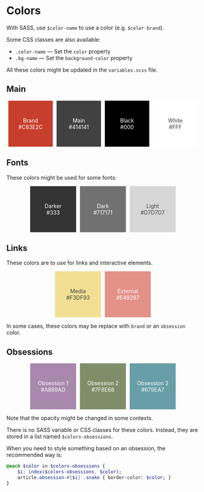 # Colors

<style>
.container {
	display: -webkit-box;
	display: -webkit-flex;
	display: -ms-flexbox;
	display: flex;
	-webkit-box-align: center;
	-webkit-align-items: center;
	-ms-flex-align: center;
	align-items: center;
	-webkit-box-pack: center;
	-webkit-justify-content: center;
	-ms-flex-pack: center;
	justify-content: center;
}
.sample {
	display: -webkit-box;
	display: -webkit-flex;
	display: -ms-flexbox;
	display: flex;
	-webkit-box-align: center;
	-webkit-align-items: center;
	-ms-flex-align: center;
	align-items: center;
	-webkit-box-pack: center;
	-webkit-justify-content: center;
	-ms-flex-pack: center;
	justify-content: center;

	width:  110px;
	height: 110px;
	padding: 5px;
	margin: 0 5px;

	text-align: center;
	color: #FFF;
}
</style>

With SASS, use `$color-name` to use a color (e.g. `$color-brand`).

Some CSS classes are also available:

* `.color-name` — Set the `color` property
* `.bg-name` — Set the `background-color` property

All these colors might be updated in the `variables.scss` file.  

## Main

<div class="container">
	<div class="sample" style="background: #C83E2C">Brand<br/>#C83E2C</div>
	<div class="sample" style="background: #414141">Main<br/>#414141</div>
	<div class="sample" style="background: #000">Black<br/>#000</div>
	<div class="sample" style="background: #FFF; color: #414141">White<br/>#FFF</div>
</div>

## Fonts

These colors might be used for some fonts:

<div class="container">
	<div class="sample" style="background: #333">Darker<br/>#333</div>
	<div class="sample" style="background: #717171">Dark<br/>#717171</div>
	<div class="sample" style="background: #D7D7D7; color: #414141">Light<br/>#D7D7D7</div>
</div>

## Links

These colors are to use for links and interactive elements.

<div class="container">
	<div class="sample" style="background: #F3DF93; color: #414141">Media<br/>#F3DF93</div>
	<div class="sample" style="background: #E49287">External<br/>#E49287</div>
</div>

In some cases, these colors may be replace with `brand` or an `obsession` color.

## Obsessions

<div class="container">
	<div class="sample" style="background: #A889AD">Obsession 1<br/>#A889AD</div>
	<div class="sample" style="background: #7F8E68">Obsession 2<br/>#7F8E68</div>
	<div class="sample" style="background: #679EA7">Obsession 3<br/>#679EA7</div>
</div>

Note that the opacity might be changed in some contexts.

There is no SASS variable or CSS classes for these colors. Instead, they are stored in a list named `$colors-obsessions`.

When you need to style something based on an obsession, the recommended way is:

```sass
@each $color in $colors-obsessions {
	$i: index($colors-obsessions, $color);
	article.obsession-#{$i} .snake { border-color: $color; }
}
```